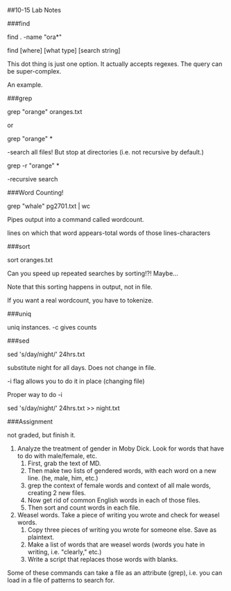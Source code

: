 ##10-15 Lab Notes

###find

find . -name "ora*"

find [where] [what type] [search string]

This dot thing is just one option. It actually accepts regexes. The query can be super-complex.

An example.

###grep

grep "orange" oranges.txt

or

grep "orange" *

-search all files! But stop at directories (i.e. not recursive by default.)

grep -r "orange" *

-recursive search

###Word Counting!

grep "whale" pg2701.txt | wc

Pipes output into a command called wordcount.

lines on which that word appears-total words of those lines-characters

###sort

sort oranges.txt

Can you speed up repeated searches by sorting!?! Maybe...

Note that this sorting happens in output, not in file.

If you want a real wordcount, you have to tokenize.

###uniq

uniq instances. -c gives counts

###sed

sed 's/day/night/' 24hrs.txt

substitute night for all days. Does not change in file.

-i flag allows you to do it in place (changing file)

Proper way to do -i

sed 's/day/night/' 24hrs.txt >> night.txt

###Assignment

not graded, but finish it.

1. Analyze the treatment of gender in Moby Dick. Look for words that have to do with male/female, etc.
	1. First, grab the text of MD.
	2. Then make two lists of gendered words, with each word on a new line. (he, male, him, etc.)
	3. grep the context of female words and context of all male words, creating 2 new files.
	4. Now get rid of common English words in each of those files.
	5. Then sort and count words in each file.
2. Weasel words. Take a piece of writing you wrote and check for weasel words.
	1. Copy three pieces of writing you wrote for someone else. Save as plaintext.
	2. Make a list of words that are weasel words (words you hate in writing, i.e. "clearly," etc.)
	3. Write a script that replaces those words with blanks.

Some of these commands can take a file as an attribute (grep), i.e. you can load in a file of patterns to search for.